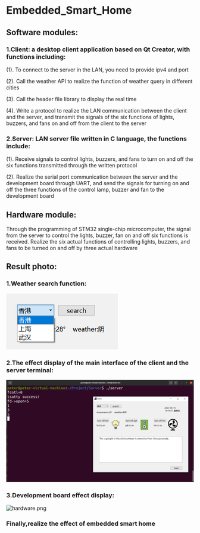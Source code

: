 # Embedded_Smart_Home

## Software modules:

### 1.Client: a desktop client application based on Qt Creator, with functions including:

(1). To connect to the server in the LAN, you need to provide ipv4 and port

(2). Call the weather API to realize the function of weather query in different cities

(3). Call the header file library to display the real time

(4). Write a protocol to realize the LAN communication between the client and the server, and transmit the signals of the six functions of lights, buzzers, and fans on and off from the client to the server

### 2.Server: LAN server file written in C language, the functions include:

(1). Receive signals to control lights, buzzers, and fans to turn on and off the six functions transmitted through the written protocol

(2). Realize the serial port communication between the server and the development board through UART, and send the signals for turning on and off the three functions of the control lamp, buzzer and fan to the development board

## Hardware module:

Through the programming of STM32 single-chip microcomputer, the signal from the server to control the lights, buzzer, fan on and off six functions is received. Realize the six actual functions of controlling lights, buzzers, and fans to be turned on and off by three actual hardware

## Result photo:

### 1.Weather search function:

![weather_search.png](Picture/weather_search.png)

### 2.The effect display of the main interface of the client and the server terminal:

![result.png](Picture/result.png)

### 3.Development board effect display:

![hardware.png](Picture/hardware.png)

### Finally,realize the effect of embedded smart home